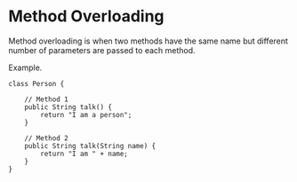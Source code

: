 # Method Overloading

Method overloading is when two methods have the same name but different number of parameters are passed to each method.

Example.
```{java}
class Person {

    // Method 1
    public String talk() {
        return "I am a person";
    }

    // Method 2
    public String talk(String name) {
        return "I am " + name;
    }
}
```